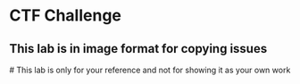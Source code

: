 # CTF Challenge
<h2>This lab is in image format for copying issues</h2>
# This lab is only for your reference and not for showing it as your own work
